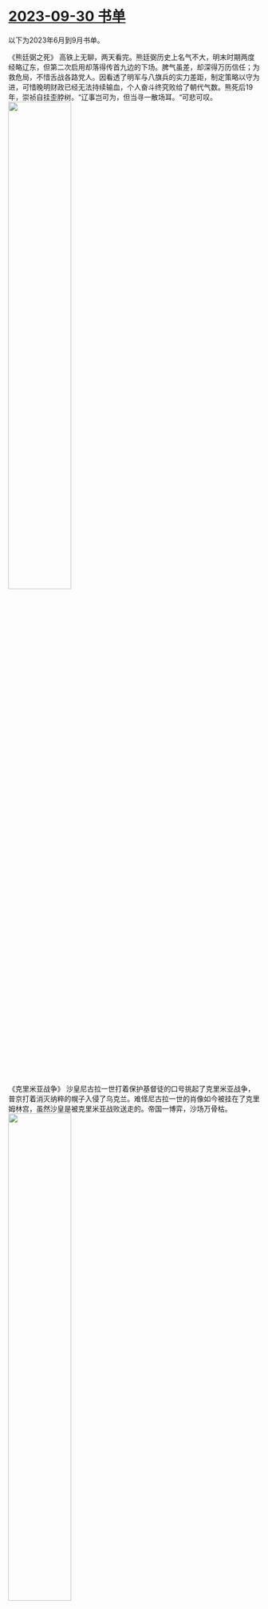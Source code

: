 # [2023-09-30 书单](https://github.com/myccnn/tuix40/issues/6)

以下为2023年6月到9月书单。

《熊廷弼之死》
高铁上无聊，两天看完。熊廷弼历史上名气不大，明末时期两度经略辽东，但第二次启用却落得传首九边的下场。脾气虽差，却深得万历信任；为救危局，不惜舌战各路党人。因看透了明军与八旗兵的实力差距，制定策略以守为进，可惜晚明财政已经无法持续输血，个人奋斗终究败给了朝代气数。熊死后19年，崇祯自挂歪脖树。“辽事岂可为，但当寻一散场耳。“可悲可叹。
<img src="https://github.com/myccnn/tuix40/assets/5852024/a81439a9-f510-4b22-bccf-4cf1e84fc2ad" width="50%">

《克里米亚战争》
沙皇尼古拉一世打着保护基督徒的口号挑起了克里米亚战争，普京打着消灭纳粹的幌子入侵了乌克兰。难怪尼古拉一世的肖像如今被挂在了克里姆林宫，虽然沙皇是被克里米亚战败送走的。帝国一博弈，沙场万骨枯。
<img src="https://github.com/myccnn/tuix40/assets/5852024/2f0acb82-f850-440e-8b43-3d293ae7c493" width="50%">

《到不自由之路》
线性政治默认未来会更好，着力解决问题；回圈政治强调历史的某些时间点，偏爱树立敌人。民主的脆弱在于解决问题周期长，人们更愿意回到辉煌的过去来逃避当下。俄罗斯在普丁的治下完成了线性到回圈的转变，而这也是一条到不自由之路。这本书写于俄罗斯第一次入侵乌克兰之后，等第二次全面入侵时，乌克兰有个士兵在自己的单兵洞里看这本书的英文版The road to unfreedom。后来作者Timothy Snyder看到这张照片，找到了这个士兵，送给他一本签名书，毕竟一本书有多大的机会被带上战场呢？
<img src="https://github.com/myccnn/tuix40/assets/5852024/2ccba55a-340f-49ef-9ffb-f1e0b876446e" width="50%">